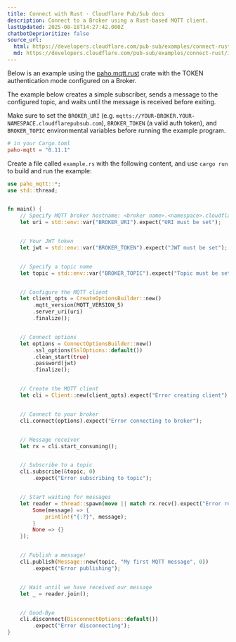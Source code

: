 ```yaml
---
title: Connect with Rust · Cloudflare Pub/Sub docs
description: Connect to a Broker using a Rust-based MQTT client.
lastUpdated: 2025-08-18T14:27:42.000Z
chatbotDeprioritize: false
source_url:
  html: https://developers.cloudflare.com/pub-sub/examples/connect-rust/
  md: https://developers.cloudflare.com/pub-sub/examples/connect-rust/index.md
---
```


Below is an example using the [paho.mqtt.rust](https://github.com/eclipse/paho.mqtt.rust) crate with the TOKEN authentication mode configured on a Broker.

The example below creates a simple subscriber, sends a message to the configured topic, and waits until the message is received before exiting.

Make sure to set the `BROKER_URI` (e.g. `mqtts://YOUR-BROKER.YOUR-NAMESPACE.cloudflarepubsub.com`), `BROKER_TOKEN` (a valid auth token), and `BROKER_TOPIC` environmental variables before running the example program.

```toml
# in your Cargo.toml
paho-mqtt = "0.11.1"
```

Create a file called `example.rs` with the following content, and use `cargo run` to build and run the example:

```rust
use paho_mqtt::*;
use std::thread;


fn main() {
    // Specify MQTT broker hostname: <broker name>.<namespace>.cloudflarepubsub.com
    let uri = std::env::var("BROKER_URI").expect("URI must be set");


    // Your JWT token
    let jwt = std::env::var("BROKER_TOKEN").expect("JWT must be set");


    // Specify a topic name
    let topic = std::env::var("BROKER_TOPIC").expect("Topic must be set");


    // Configure the MQTT client
    let client_opts = CreateOptionsBuilder::new()
        .mqtt_version(MQTT_VERSION_5)
        .server_uri(uri)
        .finalize();


    // Connect options
    let options = ConnectOptionsBuilder::new()
        .ssl_options(SslOptions::default())
        .clean_start(true)
        .password(jwt)
        .finalize();


    // Create the MQTT client
    let cli = Client::new(client_opts).expect("Error creating client");


    // Connect to your broker
    cli.connect(options).expect("Error connecting to broker");


    // Message receiver
    let rx = cli.start_consuming();


    // Subscribe to a topic
    cli.subscribe(&topic, 0)
        .expect("Error subscribing to topic");


    // Start waiting for messages
    let reader = thread::spawn(move || match rx.recv().expect("Error receiving message") {
        Some(message) => {
            println!("{:?}", message);
        }
        None => {}
    });


    // Publish a message!
    cli.publish(Message::new(topic, "My first MQTT message", 0))
        .expect("Error publishing");


    // Wait until we have received our message
    let _ = reader.join();


    // Good-Bye
    cli.disconnect(DisconnectOptions::default())
        .expect("Error disconnecting");
}
```
